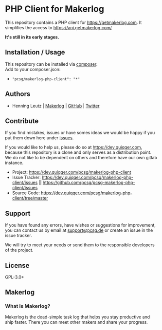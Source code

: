 PHP Client for Makerlog
======

This repository contains a PHP client for https://getmakerlog.com. 
It simplifies the access to https://api.getmakerlog.com/

**It's still in its early stages.**


Installation / Usage
------

This repository can be installed via [composer](https://getcomposer.org/).  
Add to your composer.json:

- `"pcsg/makerlog-php-client": "*"`

Authors
------

- Henning Leutz | [Makerlog](https://getmakerlog.com/@dehenne) 
                | [GitHub](https://github.com/dehenne/) 
                | [Twitter](https://twitter.com/de_henne)


Contribute
------

If you find mistakes, issues or have somes ideas we would be happy 
if you put them down here under [issues](https://github.com/pcsg/pcsg-makerlog-php-client/issues).
  
If you would like to help us, please do so at https://dev.quiqqer.com, because this repository is a 
clone and only serves as a distribution point. 
We do not like to be dependent on others and therefore have our own gitlab instance.

- Project: https://dev.quiqqer.com/pcsg/makerlog-php-client
- Issue Tracker: https://dev.quiqqer.com/pcsg/makerlog-php-client/issues || https://github.com/pcsg/pcsg-makerlog-php-client/issues
- Source Code: https://dev.quiqqer.com/pcsg/makerlog-php-client/tree/master

Support
------

If you have found any errors, have wishes or suggestions for improvement, 
you can contact us by email at support@pcsg.de or create an issue in the issue tracker.

We will try to meet your needs or send them to the responsible developers of the project.

License
------

GPL-3.0+



Makerlog
------

### What is Makerlog?

Makerlog is the dead-simple task log that helps you stay productive and ship faster.
There you can meet other makers and share your progress.